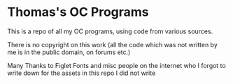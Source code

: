 # Thomas's OC Programs

This is a repo of all my OC programs, using code from various sources.

There is no copyright on this work (all the code which was not written by me is in the public domain, on forums etc.)

Many Thanks to Figlet Fonts and misc people on the internet who I forgot to write down for the assets in this repo I did not write
